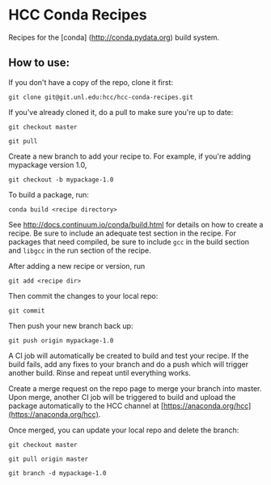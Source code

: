 HCC Conda Recipes
=================

Recipes for the [conda] (http://conda.pydata.org) build system.

How to use:
-----------

If you don't have a copy of the repo, clone it first:

`git clone git@git.unl.edu:hcc/hcc-conda-recipes.git`

If you've already cloned it, do a pull to make sure you're up to date:

`git checkout master`

`git pull`

Create a new branch to add your recipe to.  For example, if you're adding
mypackage version 1.0,

`git checkout -b mypackage-1.0`

To build a package, run:

`conda build <recipe directory>`

See http://docs.continuum.io/conda/build.html for details on how to 
create a recipe.  Be sure to include an adequate test section in the recipe.
For packages that need compiled, be sure to include `gcc` in the build section
and `libgcc` in the run section of the recipe.

After adding a new recipe or version, run

`git add <recipe dir>`

Then commit the changes to your local repo:

`git commit`

Then push your new branch back up:

`git push origin mypackage-1.0` 

A CI job will automatically be created to build and test your recipe.  If the
build fails, add any fixes to your branch and do a push which will trigger another
build.  Rinse and repeat until everything works.

Create a merge request on the repo page to merge your branch into master.  Upon merge,
another CI job will be triggered to build and upload the package automatically to the
HCC channel at [https://anaconda.org/hcc](https://anaconda.org/hcc).

Once merged, you can update your local repo and delete the branch:

`git checkout master`

`git pull origin master`

`git branch -d mypackage-1.0`

